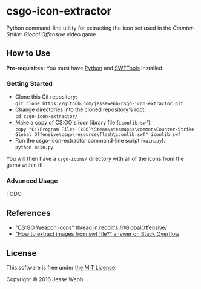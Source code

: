 csgo-icon-extractor
===================

Python command-line utility for extracting the icon set used in the _Counter-Strike: Global Offensive_ video game.

## How to Use

**Pre-requisites:** You must have [Python](https://www.python.org/) and [SWFTools](http://www.swftools.org/) installed.

### Getting Started

- Clone this Git repository:  
`git clone https://github.com/jessewebb/csgo-icon-extractor.git`
- Change directories into the cloned repository's root:  
`cd csgo-icon-extractor/`
- Make a copy of CS:GO's icon library file (`iconlib.swf`):  
`copy "C:\Program Files (x86)\Steam\steamapps\common\Counter-Strike Global Offensive\csgo\resource\flash\iconlib.swf" iconlib.swf`
- Run the csgo-icon-extractor command-line script (`main.py`):  
`python main.py`

You will then have a `csgo-icons/` directory with all of the icons from the game within it!

### Advanced Usage

TODO

## References

- ["CS:GO Weapon Icons" thread in reddit's /r/GlobalOffensive/](https://www.reddit.com/r/GlobalOffensive/comments/2g7fjf/csgo_weapon_icons/)
- ["How to extract images from swf file?" answer on Stack Overflow](http://stackoverflow.com/a/15843723/346561)

## License

This software is free under [the MIT License](https://github.com/jessewebb/csgo-icon-extractor/blob/master/LICENSE).

Copyright © 2016 Jesse Webb
